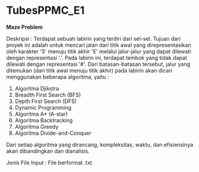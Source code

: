 # TubesPPMC_E1
**Maze Problem**

Deskripsi : 
Terdapat sebuah labirin yang terdiri dari sel-sel. Tujuan dari proyek ini adalah untuk mencari jalan dari titik awal yang direpresentasikan oleh karakter 'S' menuju titik akhir 'E' melalui jalur-jalur yang dapat dilewati dengan representasi '.'. Pada labirin ini, terdapat tembok yang tidak dapat dilewati dengan representasi '#'. Dari batasan-batasan tersebut, jalur yang ditemukan (dari titik awal menuju titik akhir) pada labirin akan dicari menggunakan beberapa algoritma, yaitu : 
1. Algoritma Djikstra
2. Breadth First Search (BFS)
3. Depth First Search (DFS)
4. Dynamic Programming
5. Algoritma A* (A-star)
6. Algoritma Backtracking
7. Algoritma Greedy
8. Algoritma Divide-and-Conquer

Dari setiap algoritma yang dirancang, kompleksitas, waktu, dan efisiensinya akan dibandingkan dan dianalisis.

Jenis File Input : File berformat .txt
